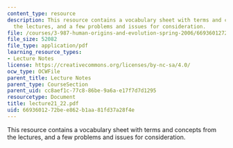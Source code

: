 ```yaml
---
content_type: resource
description: This resource contains a vocabulary sheet with terms and concepts from
  the lectures, and a few problems and issues for consideration.
file: /courses/3-987-human-origins-and-evolution-spring-2006/6693601272bee862b1aa81fd37a28f4e_lecture21_22.pdf
file_size: 52082
file_type: application/pdf
learning_resource_types:
- Lecture Notes
license: https://creativecommons.org/licenses/by-nc-sa/4.0/
ocw_type: OCWFile
parent_title: Lecture Notes
parent_type: CourseSection
parent_uid: cc8aef1c-77c8-86be-9a6a-e17f7d7d1295
resourcetype: Document
title: lecture21_22.pdf
uid: 66936012-72be-e862-b1aa-81fd37a28f4e
---
```

This resource contains a vocabulary sheet with terms and concepts from the lectures, and a few problems and issues for consideration.